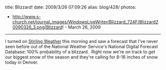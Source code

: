 title: Blizzard!
date: 2009/3/26 07:09:26
alias: blog/428/
photos:
- http://www.s-church.net/journal_images/WindowsLiveWriter/Blizzard_724F/Blizzard20090326_3.png|Blizzard! - March 26, 2009
---
I turned on [Stirling Weather](http://www.s-church.net/Windows.aspx?ID=0) this morning and saw a forecast that I've never seen before out of the National Weather Service's National Digital Forecast Database: 100% probability of a blizzard.  Right now we're on track to get our biggest snow of the season and they're calling for 8-16 inches of snow today in Denver.
